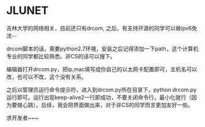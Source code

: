 # JLUNET
吉林大学的网络相关，目前还只有drcom, 之后，有支持开源的同学可以做ipv6免流--

drcom脚本的话，需要python2.7环境，安装之后记得添加一下path，这个计算机专业的同学都比较熟悉。非CS的话可以搜下。

编辑器打开drcom.py，把ip,mac填写成你自己的以太网卡配置即可，主机名可以改，也可以不改，这个没有关系。

之后以管理员运行命令提示符，进入到drcom.py所在目录下，python drcom.py运行即可。运行出现keep-alive2一行即成功，不要关闭命令行，最小化就行（因为要做心跳）。后续，我会把界面做出来，对于非CS的同学而言更加友好一些。

求开发者~~~
